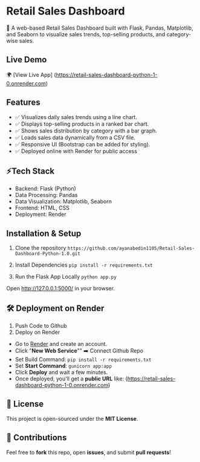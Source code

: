 
# Retail Sales Dashboard
🚀 A web-based Retail Sales Dashboard built with Flask, Pandas, Matplotlib, and Seaborn to visualize sales trends, top-selling products, and category-wise sales.

## Live Demo
🌍 [View Live App] (https://retail-sales-dashboard-python-1-0.onrender.com)

## Features
- ✅ Visualizes daily sales trends using a line chart.
- ✅ Displays top-selling products in a ranked bar chart.
- ✅ Shows sales distribution by category with a bar graph.
- ✅ Loads sales data dynamically from a CSV file.
- ✅ Responsive UI (Bootstrap can be added for styling).
- ✅ Deployed online with Render for public access

## ⚡Tech Stack
- Backend: Flask (Python)
- Data Processing: Pandas
- Data Visualization: Matplotlib, Seaborn
- Frontend: HTML, CSS
- Deployment: Render

## Installation & Setup
1. Clone the repository
`https://github.com/ayanabedin1105/Retail-Sales-Dashboard-Python-1.0.git`

2. Install Dependencies
`pip install -r requirements.txt`

3. Run the Flask App Locally
`python app.py`

Open http://127.0.0.1:5000/ in your browser. 

## 🛠️ Deployment on Render
1. Push Code to Github
2. Deploy on Render
- Go to [Render](https://render.com/) and create an account.
- Click "**New Web Service**"" ➡️ Connect Github Repo
- Set Build Command:
`pip install -r requirements.txt`
- Set **Start Command**:
`gunicorn app:app`
- Click **Deploy** and wait a few minutes.
- Once deployed, you'll get a **public URL** like:
(https://retail-sales-dashboard-python-1-0.onrender.com)


## 📜 License
This project is open-sourced under the **MIT License**.

## 🤝 Contributions
Feel free to **fork** this repo, open **issues**, and submit **pull requests**!
